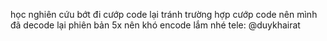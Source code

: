 học nghiên cứu bớt đi cướp code lại 
tránh trường hợp cướp code nên mình đã decode lại phiên bản 5x nên khó encode lắm nhé
tele: @duykhairat
